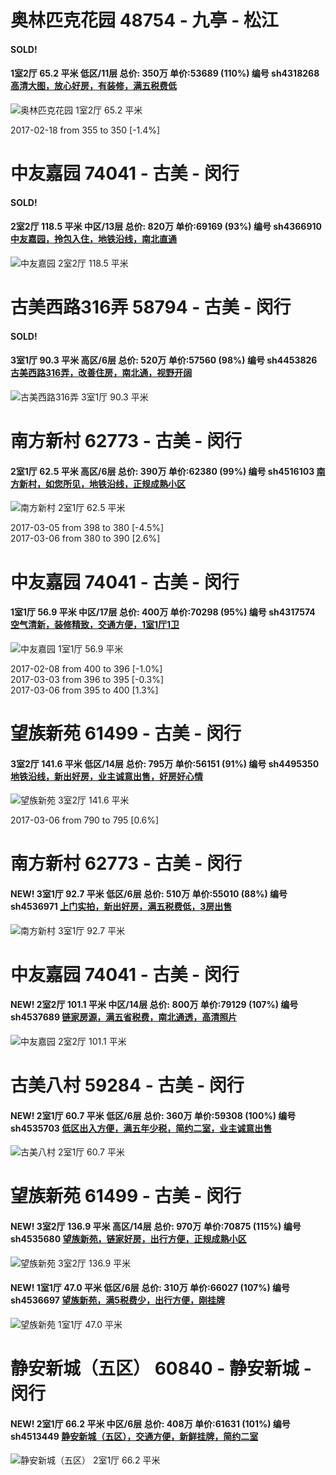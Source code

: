 # 奥林匹克花园 48754 - 九亭 - 松江

#### SOLD!
#### 1室2厅 65.2 平米 低区/11层 总价: 350万 单价:53689 (110%) 编号 sh4318268 [高清大图，放心好房，有装修，满五税费低](https://href.li/?http://sh.lianjia.com/ershoufang/sh4318268.html)

![奥林匹克花园 1室2厅 65.2 平米](http://cdn1.dooioo.com/fetch/vp/fy/gi/20161012/98623f45-b552-4f76-ad50-52c73da1ff82.jpg_200x150.jpg)

2017-02-18 from 355 to 350 [-1.4%]

    


# 中友嘉园 74041 - 古美 - 闵行

#### SOLD!
#### 2室2厅 118.5 平米 中区/13层 总价: 820万 单价:69169 (93%) 编号 sh4366910 [中友嘉园，拎包入住，地铁沿线，南北直通](https://href.li/?http://sh.lianjia.com/ershoufang/sh4366910.html)

![中友嘉园 2室2厅 118.5 平米](http://cdn1.dooioo.com/fetch/vp/fy/gi/20161105/24410a0b-9214-41b7-9884-3ee21ac223d8.jpg_200x150.jpg)



    


# 古美西路316弄 58794 - 古美 - 闵行

#### SOLD!
#### 3室1厅 90.3 平米 高区/6层 总价: 520万 单价:57560 (98%) 编号 sh4453826 [古美西路316弄，改善住房，南北通，视野开阔](https://href.li/?http://sh.lianjia.com/ershoufang/sh4453826.html)

![古美西路316弄 3室1厅 90.3 平米](http://cdn1.dooioo.com/fetch/vp/fy/gi/20170108/6c23b1fa-98de-478a-a547-1b0462d2bf52.jpg_200x150.jpg)



    


# 南方新村 62773 - 古美 - 闵行

#### 2室1厅 62.5 平米 高区/6层 总价: 390万 单价:62380 (99%) 编号 sh4516103 [南方新村，如您所见，地铁沿线，正规成熟小区](https://href.li/?http://sh.lianjia.com/ershoufang/sh4516103.html)

![南方新村 2室1厅 62.5 平米](http://cdn1.dooioo.com/fetch/vp/fy/gi/20170219/fae04500-768e-46d3-a75f-e7479fe8c7a4.jpg_200x150.jpg)

2017-03-05 from 398 to 380 [-4.5%]<br />2017-03-06 from 380 to 390 [2.6%]

    


# 中友嘉园 74041 - 古美 - 闵行

#### 1室1厅 56.9 平米 中区/17层 总价: 400万 单价:70298 (95%) 编号 sh4317574 [空气清新，装修精致，交通方便，1室1厅1卫](https://href.li/?http://sh.lianjia.com/ershoufang/sh4317574.html)

![中友嘉园 1室1厅 56.9 平米](http://cdn1.dooioo.com/fetch/vp/fy/gi/2014/0106/92902E1D1A2747E59A29573D58A8175E.jpg_200x150.jpg)

2017-02-08 from 400 to 396 [-1.0%]<br />2017-03-03 from 396 to 395 [-0.3%]<br />2017-03-06 from 395 to 400 [1.3%]

    


# 望族新苑 61499 - 古美 - 闵行

#### 3室2厅 141.6 平米 低区/14层 总价: 795万 单价:56151 (91%) 编号 sh4495350 [地铁沿线，新出好房，业主诚意出售，好房好心情](https://href.li/?http://sh.lianjia.com/ershoufang/sh4495350.html)

![望族新苑 3室2厅 141.6 平米](http://cdn1.dooioo.com/fetch/vp/fy/gi/20160426/1ddbe2f0-a0a7-4b1e-9db0-e5344f89c14e.jpg_200x150.jpg)

2017-03-06 from 790 to 795 [0.6%]

    


# 南方新村 62773 - 古美 - 闵行

#### NEW! 3室1厅 92.7 平米 低区/6层 总价: 510万 单价:55010 (88%) 编号 sh4536971 [上门实拍，新出好房，满五税费低，3房出售](https://href.li/?http://sh.lianjia.com/ershoufang/sh4536971.html)

![南方新村 3室1厅 92.7 平米](http://cdn1.dooioo.com/fetch/vp/fy/gi/20161112/c317f998-9323-4f50-b6dc-55ccd07b4acf.jpg_200x150.jpg)

    


# 中友嘉园 74041 - 古美 - 闵行

#### NEW! 2室2厅 101.1 平米 中区/14层 总价: 800万 单价:79129 (107%) 编号 sh4537689 [链家房源，满五省税费，南北通透，高清照片](https://href.li/?http://sh.lianjia.com/ershoufang/sh4537689.html)

![中友嘉园 2室2厅 101.1 平米](http://cdn1.dooioo.com/fetch/vp/fy/gi/20161107/0f93fa90-5a38-4ce6-91e4-f80262b51809.jpg_200x150.jpg)

    


# 古美八村 59284 - 古美 - 闵行

#### NEW! 2室1厅 60.7 平米 低区/6层 总价: 360万 单价:59308 (100%) 编号 sh4535703 [低区出入方便，满五年少税，简约二室，业主诚意出售](https://href.li/?http://sh.lianjia.com/ershoufang/sh4535703.html)

![古美八村 2室1厅 60.7 平米](http://cdn1.dooioo.com/fetch/vp/fy/gi/20170305/c0617abb-6e0f-4e9d-84e9-2cd4c02fffa0.jpg_200x150.jpg)

    


# 望族新苑 61499 - 古美 - 闵行

#### NEW! 3室2厅 136.9 平米 高区/14层 总价: 970万 单价:70875 (115%) 编号 sh4535680 [望族新苑，链家好房，出行方便，正规成熟小区](https://href.li/?http://sh.lianjia.com/ershoufang/sh4535680.html)

![望族新苑 3室2厅 136.9 平米](http://cdn1.dooioo.com/fetch/vp/fy/gi/20170305/482481d4-ad6e-43e2-98a4-56d060eab6f2.jpg_200x150.jpg)

    
#### NEW! 1室1厅 47.0 平米 低区/6层 总价: 310万 单价:66027 (107%) 编号 sh4536697 [望族新苑，满5税费少，出行方便，刚挂牌](https://href.li/?http://sh.lianjia.com/ershoufang/sh4536697.html)

![望族新苑 1室1厅 47.0 平米](http://cdn7.dooioo.com/static/img/new-version/default_block.png)

    


# 静安新城（五区） 60840 - 静安新城 - 闵行

#### NEW! 2室1厅 66.2 平米 中区/6层 总价: 408万 单价:61631 (101%) 编号 sh4513449 [静安新城（五区），交通方便，新鲜挂牌，简约二室](https://href.li/?http://sh.lianjia.com/ershoufang/sh4513449.html)

![静安新城（五区） 2室1厅 66.2 平米](http://cdn1.dooioo.com/fetch/vp/fy/gi/20170219/cc369a2e-b30f-4bbd-88a4-c6022ff0f4fa.jpg_200x150.jpg)

    


